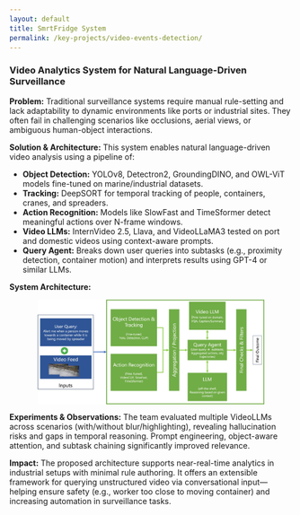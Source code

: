 ```yaml
---
layout: default
title: SmrtFridge System
permalink: /key-projects/video-events-detection/
---
```


<div class="project-details">
    <h3>Video Analytics System for Natural Language-Driven Surveillance</h3>
    <p><strong>Problem:</strong> Traditional surveillance systems require manual rule-setting and lack adaptability to
        dynamic environments like ports or industrial sites. They often fail in challenging scenarios like occlusions,
        aerial views, or ambiguous human-object interactions.</p>
    <p><strong>Solution &amp; Architecture:</strong> This system enables natural language-driven video analysis using a
        pipeline of:</p>
    <ul>
        <li><strong>Object Detection:</strong> YOLOv8, Detectron2, GroundingDINO, and OWL-ViT models fine-tuned on
            marine/industrial datasets.</li>
        <li><strong>Tracking:</strong> DeepSORT for temporal tracking of people, containers, cranes, and spreaders.</li>
        <li><strong>Action Recognition:</strong> Models like SlowFast and TimeSformer detect meaningful actions over
            N-frame windows.</li>
        <li><strong>Video LLMs:</strong> InternVideo 2.5, Llava, and VideoLLaMA3 tested on port and domestic videos
            using context-aware prompts.</li>
        <li><strong>Query Agent:</strong> Breaks down user queries into subtasks (e.g., proximity detection, container
            motion) and interprets results using GPT-4 or similar LLMs.</li>
    </ul>
    <p><strong>System Architecture: </strong></p>
    <img src="/projects/images/video_event_detection_system.jpg" style="max-width: 80%; height: auto; display: block; margin: 0 auto;"/>
    <p><strong>Experiments & Observations:</strong> The team evaluated multiple VideoLLMs across scenarios (with/without
        blur/highlighting), revealing hallucination risks and gaps in temporal reasoning. Prompt engineering,
        object-aware attention, and subtask chaining significantly improved relevance.</p>
    <p><strong>Impact:</strong> The proposed architecture supports near-real-time analytics in industrial setups with
        minimal rule authoring. It offers an extensible framework for querying unstructured video via conversational
        input—helping ensure safety (e.g., worker too close to moving container) and increasing automation in
        surveillance tasks.</p>
</div>
